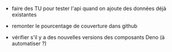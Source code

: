 - faire des TU pour tester l'api quand on ajoute des données déjà existantes

- remonter le pourcentage de couverture dans github
- vérifier s'il y a des nouvelles versions des composants Deno (à automatiser ?)
